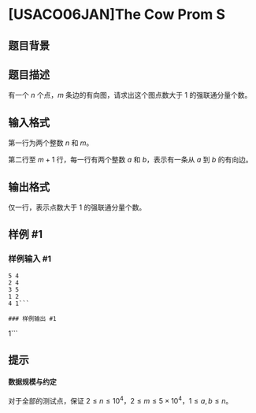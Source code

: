 # [USACO06JAN]The Cow Prom S

## 题目背景



## 题目描述

有一个 $n$ 个点，$m$ 条边的有向图，请求出这个图点数大于 $1$ 的强联通分量个数。

## 输入格式

第一行为两个整数 $n$ 和 $m$。

第二行至 $m+1$ 行，每一行有两个整数 $a$ 和 $b$，表示有一条从 $a$ 到 $b$ 的有向边。

## 输出格式

仅一行，表示点数大于 $1$ 的强联通分量个数。

## 样例 #1

### 样例输入 #1
```
5 4
2 4
3 5
1 2
4 1```

### 样例输出 #1

```
1```

## 提示

#### 数据规模与约定

对于全部的测试点，保证 $2\le n \le 10^4$，$2\le m\le 5\times 10^4$，$1 \leq a, b \leq n$。
